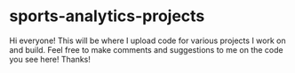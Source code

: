 # sports-analytics-projects
Hi everyone! This will be where I upload code for various projects I work on and build. Feel free to make comments and suggestions to me on the code you see here!
Thanks!

